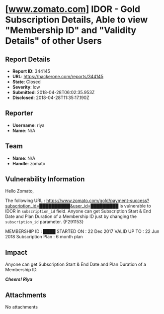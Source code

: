 # [www.zomato.com] IDOR - Gold Subscription Details, Able to view "Membership ID" and "Validity Details" of other Users

## Report Details
- **Report ID**: 344145
- **URL**: https://hackerone.com/reports/344145
- **State**: Closed
- **Severity**: low
- **Submitted**: 2018-04-28T06:02:35.953Z
- **Disclosed**: 2018-04-28T11:35:17.190Z

## Reporter
- **Username**: riya
- **Name**: N/A

## Team
- **Name**: N/A
- **Handle**: zomato

## Vulnerability Information
Hello Zomato,

The following URL : https://www.zomato.com/gold/payment-success?subscription_id=██████████&user_id=█████████ is vulnerable to IDOR in `subscription_id` field. Anyone can get Subscription Start & End Date and Plan Duration of a Membership ID just by changing the `subscription_id` parameter. 
{F291153}

MEMBERSHIP ID : ████
STARTED ON : 22 Dec 2017
VALID UP TO : 22 Jun 2018
Subscription Plan :  6 month plan

## Impact

Anyone can get Subscription Start & End Date and Plan Duration of a Membership ID.

___Cheers!
Riya___

## Attachments
No attachments
